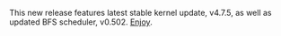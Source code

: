 This new release features latest stable kernel update, v4.7.5, as well as
updated BFS scheduler, v0.502.
[Enjoy](https://pf.natalenko.name/sources/4.7/patch-4.7-pf5.xz).

